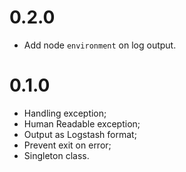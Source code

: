 # 0.2.0

- Add node `environment` on log output.

# 0.1.0

- Handling exception;
- Human Readable exception;
- Output as Logstash format;
- Prevent exit on error;
- Singleton class.
